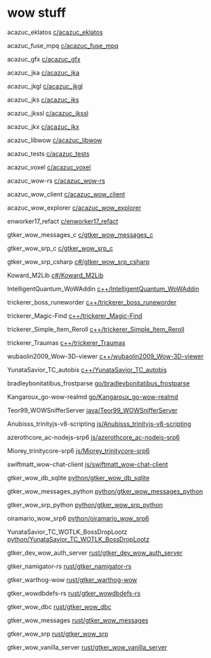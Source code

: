 # wow stuff




acazuc_eklatos [c/acazuc_eklatos](c/acazuc_eklatos)


acazuc_fuse_mpq [c/acazuc_fuse_mpq](c/acazuc_fuse_mpq)


acazuc_gfx [c/acazuc_gfx](c/acazuc_gfx)


acazuc_jka [c/acazuc_jka](c/acazuc_jka)


acazuc_jkgl [c/acazuc_jkgl](c/acazuc_jkgl)


acazuc_jks [c/acazuc_jks](c/acazuc_jks)


acazuc_jkssl [c/acazuc_jkssl](c/acazuc_jkssl)


acazuc_jkx [c/acazuc_jkx](c/acazuc_jkx)


acazuc_libwow [c/acazuc_libwow](c/acazuc_libwow)


acazuc_tests [c/acazuc_tests](c/acazuc_tests)


acazuc_voxel [c/acazuc_voxel](c/acazuc_voxel)


acazuc_wow-rs [c/acazuc_wow-rs](c/acazuc_wow-rs)


acazuc_wow_client [c/acazuc_wow_client](c/acazuc_wow_client)


acazuc_wow_explorer [c/acazuc_wow_explorer](c/acazuc_wow_explorer)


enworker17_refact [c/enworker17_refact](c/enworker17_refact)


gtker_wow_messages_c [c/gtker_wow_messages_c](c/gtker_wow_messages_c)


gtker_wow_srp_c [c/gtker_wow_srp_c](c/gtker_wow_srp_c)


gtker_wow_srp_csharp [c#/gtker_wow_srp_csharp](c#/gtker_wow_srp_csharp)


Koward_M2Lib [c#/Koward_M2Lib](c#/Koward_M2Lib)


IntelligentQuantum_WoWAddin [c++/IntelligentQuantum_WoWAddin](c++/IntelligentQuantum_WoWAddin)


trickerer_boss_runeworder [c++/trickerer_boss_runeworder](c++/trickerer_boss_runeworder)


trickerer_Magic-Find [c++/trickerer_Magic-Find](c++/trickerer_Magic-Find)


trickerer_Simple_Item_Reroll [c++/trickerer_Simple_Item_Reroll](c++/trickerer_Simple_Item_Reroll)


trickerer_Traumas [c++/trickerer_Traumas](c++/trickerer_Traumas)


wubaolin2009_Wow-3D-viewer [c++/wubaolin2009_Wow-3D-viewer](c++/wubaolin2009_Wow-3D-viewer)


YunataSavior_TC_autobis [c++/YunataSavior_TC_autobis](c++/YunataSavior_TC_autobis)


bradleybonitatibus_frostparse [go/bradleybonitatibus_frostparse](go/bradleybonitatibus_frostparse)


Kangaroux_go-wow-realmd [go/Kangaroux_go-wow-realmd](go/Kangaroux_go-wow-realmd)


Teor99_WOWSnifferServer [java/Teor99_WOWSnifferServer](java/Teor99_WOWSnifferServer)


Anubisss_trinityjs-v8-scripting [js/Anubisss_trinityjs-v8-scripting](js/Anubisss_trinityjs-v8-scripting)


azerothcore_ac-nodejs-srp6 [js/azerothcore_ac-nodejs-srp6](js/azerothcore_ac-nodejs-srp6)


Miorey_trinitycore-srp6 [js/Miorey_trinitycore-srp6](js/Miorey_trinitycore-srp6)


swiftmatt_wow-chat-client [js/swiftmatt_wow-chat-client](js/swiftmatt_wow-chat-client)


gtker_wow_db_sqlite [python/gtker_wow_db_sqlite](python/gtker_wow_db_sqlite)


gtker_wow_messages_python [python/gtker_wow_messages_python](python/gtker_wow_messages_python)


gtker_wow_srp_python [python/gtker_wow_srp_python](python/gtker_wow_srp_python)


oiramario_wow_srp6 [python/oiramario_wow_srp6](python/oiramario_wow_srp6)


YunataSavior_TC_WOTLK_BossDropLootz [python/YunataSavior_TC_WOTLK_BossDropLootz](python/YunataSavior_TC_WOTLK_BossDropLootz)


gtker_dev_wow_auth_server [rust/gtker_dev_wow_auth_server](rust/gtker_dev_wow_auth_server)


gtker_namigator-rs [rust/gtker_namigator-rs](rust/gtker_namigator-rs)


gtker_warthog-wow [rust/gtker_warthog-wow](rust/gtker_warthog-wow)


gtker_wowdbdefs-rs [rust/gtker_wowdbdefs-rs](rust/gtker_wowdbdefs-rs)


gtker_wow_dbc [rust/gtker_wow_dbc](rust/gtker_wow_dbc)


gtker_wow_messages [rust/gtker_wow_messages](rust/gtker_wow_messages)


gtker_wow_srp [rust/gtker_wow_srp](rust/gtker_wow_srp)


gtker_wow_vanilla_server [rust/gtker_wow_vanilla_server](rust/gtker_wow_vanilla_server)


